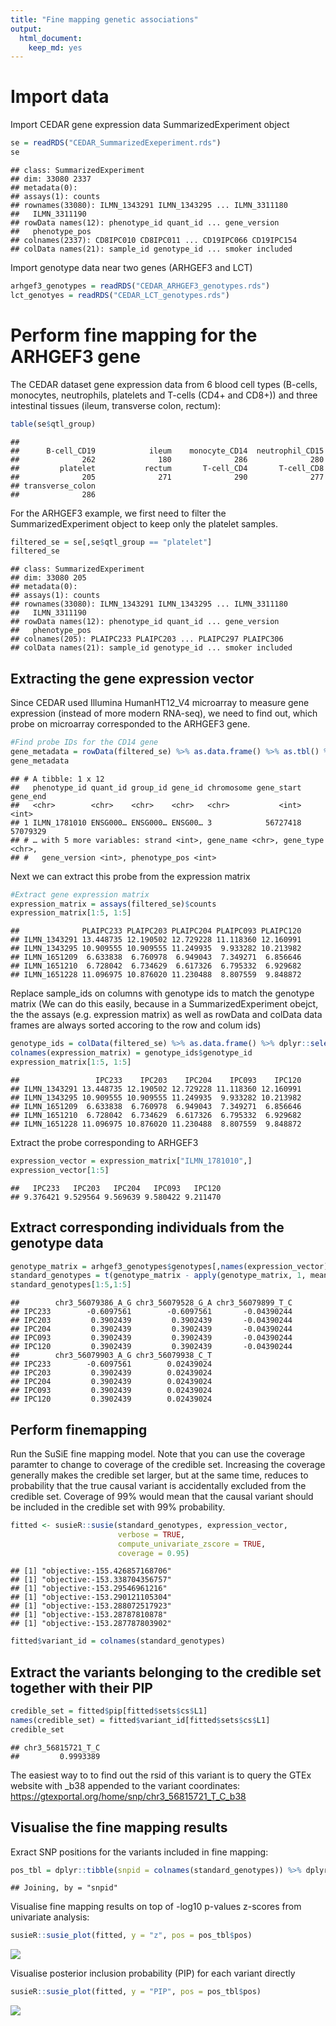 ```yaml
---
title: "Fine mapping genetic associations"
output: 
  html_document: 
    keep_md: yes
---
```






# Import data

Import CEDAR gene expression data SummarizedExperiment object


```r
se = readRDS("CEDAR_SummarizedExeperiment.rds")
se
```

```
## class: SummarizedExperiment 
## dim: 33080 2337 
## metadata(0):
## assays(1): counts
## rownames(33080): ILMN_1343291 ILMN_1343295 ... ILMN_3311180
##   ILMN_3311190
## rowData names(12): phenotype_id quant_id ... gene_version
##   phenotype_pos
## colnames(2337): CD8IPC010 CD8IPC011 ... CD19IPC066 CD19IPC154
## colData names(21): sample_id genotype_id ... smoker included
```

Import genotype data near two genes (ARHGEF3 and LCT)


```r
arhgef3_genotypes = readRDS("CEDAR_ARHGEF3_genotypes.rds")
lct_genotyes = readRDS("CEDAR_LCT_genotypes.rds")
```

# Perform fine mapping for the ARHGEF3 gene

The CEDAR dataset gene expression data from 6 blood cell types (B-cells, monocytes, neutrophils, platelets and T-cells (CD4+ and CD8+)) and three intestinal tissues (ileum, transverse colon, rectum):


```r
table(se$qtl_group)
```

```
## 
##      B-cell_CD19            ileum    monocyte_CD14  neutrophil_CD15 
##              262              180              286              280 
##         platelet           rectum       T-cell_CD4       T-cell_CD8 
##              205              271              290              277 
## transverse_colon 
##              286
```

For the ARHGEF3 example, we first need to filter the SummarizedExperiment object to keep only the platelet samples.

```r
filtered_se = se[,se$qtl_group == "platelet"]
filtered_se
```

```
## class: SummarizedExperiment 
## dim: 33080 205 
## metadata(0):
## assays(1): counts
## rownames(33080): ILMN_1343291 ILMN_1343295 ... ILMN_3311180
##   ILMN_3311190
## rowData names(12): phenotype_id quant_id ... gene_version
##   phenotype_pos
## colnames(205): PLAIPC233 PLAIPC203 ... PLAIPC297 PLAIPC306
## colData names(21): sample_id genotype_id ... smoker included
```

## Extracting the gene expression vector

Since CEDAR used Illumina HumanHT12_V4 microarray to measure gene expression (instead of more modern RNA-seq), we need to find out, which probe on microarray corresponded to the ARHGEF3 gene.


```r
#Find probe IDs for the CD14 gene
gene_metadata = rowData(filtered_se) %>% as.data.frame() %>% as.tbl() %>% dplyr::filter(gene_name == "ARHGEF3")
gene_metadata
```

```
## # A tibble: 1 x 12
##   phenotype_id quant_id group_id gene_id chromosome gene_start gene_end
##   <chr>        <chr>    <chr>    <chr>   <chr>           <int>    <int>
## 1 ILMN_1781010 ENSG000… ENSG000… ENSG00… 3            56727418 57079329
## # … with 5 more variables: strand <int>, gene_name <chr>, gene_type <chr>,
## #   gene_version <int>, phenotype_pos <int>
```
Next we can extract this probe from the expression matrix


```r
#Extract gene expression matrix
expression_matrix = assays(filtered_se)$counts
expression_matrix[1:5, 1:5]
```

```
##              PLAIPC233 PLAIPC203 PLAIPC204 PLAIPC093 PLAIPC120
## ILMN_1343291 13.448735 12.190502 12.729228 11.118360 12.160991
## ILMN_1343295 10.909555 10.909555 11.249935  9.933282 10.213982
## ILMN_1651209  6.633838  6.760978  6.949043  7.349271  6.856646
## ILMN_1651210  6.728042  6.734629  6.617326  6.795332  6.929682
## ILMN_1651228 11.096975 10.876020 11.230488  8.807559  9.848872
```

Replace sample_ids on columns with genotype ids to match the genotype matrix (We can do this easily, because in a SummarizedExperiment obejct, the the assays (e.g. expression matrix) as well as rowData and colData data frames are always sorted accoring to the row and colum ids)


```r
genotype_ids = colData(filtered_se) %>% as.data.frame() %>% dplyr::select(sample_id, genotype_id)
colnames(expression_matrix) = genotype_ids$genotype_id
expression_matrix[1:5, 1:5]
```

```
##                 IPC233    IPC203    IPC204    IPC093    IPC120
## ILMN_1343291 13.448735 12.190502 12.729228 11.118360 12.160991
## ILMN_1343295 10.909555 10.909555 11.249935  9.933282 10.213982
## ILMN_1651209  6.633838  6.760978  6.949043  7.349271  6.856646
## ILMN_1651210  6.728042  6.734629  6.617326  6.795332  6.929682
## ILMN_1651228 11.096975 10.876020 11.230488  8.807559  9.848872
```

Extract the probe corresponding to ARHGEF3

```r
expression_vector = expression_matrix["ILMN_1781010",]
expression_vector[1:5]
```

```
##   IPC233   IPC203   IPC204   IPC093   IPC120 
## 9.376421 9.529564 9.569639 9.580422 9.211470
```

## Extract corresponding individuals from the genotype data


```r
genotype_matrix = arhgef3_genotypes$genotypes[,names(expression_vector)]
standard_genotypes = t(genotype_matrix - apply(genotype_matrix, 1, mean))
standard_genotypes[1:5,1:5]
```

```
##        chr3_56079386_A_G chr3_56079528_G_A chr3_56079899_T_C
## IPC233        -0.6097561        -0.6097561       -0.04390244
## IPC203         0.3902439         0.3902439       -0.04390244
## IPC204         0.3902439         0.3902439       -0.04390244
## IPC093         0.3902439         0.3902439       -0.04390244
## IPC120         0.3902439         0.3902439       -0.04390244
##        chr3_56079903_A_G chr3_56079938_C_T
## IPC233        -0.6097561        0.02439024
## IPC203         0.3902439        0.02439024
## IPC204         0.3902439        0.02439024
## IPC093         0.3902439        0.02439024
## IPC120         0.3902439        0.02439024
```

## Perform finemapping 

Run the SuSiE fine mapping model. Note that you can use the coverage paramter to change to coverage of the credible set. Increasing the coverage generally makes the credible set larger, but at the same time, reduces to probability that the true causal variant is accidentally excluded from the credible set. Coverage of 99% would mean that the causal variant should be included in the credible set with 99% probability.


```r
fitted <- susieR::susie(standard_genotypes, expression_vector,
                        verbose = TRUE,
                        compute_univariate_zscore = TRUE,
                        coverage = 0.95)
```

```
## [1] "objective:-155.426857168706"
## [1] "objective:-153.338704356757"
## [1] "objective:-153.29546961216"
## [1] "objective:-153.290121105304"
## [1] "objective:-153.288072517923"
## [1] "objective:-153.28787810878"
## [1] "objective:-153.287787803902"
```

```r
fitted$variant_id = colnames(standard_genotypes)
```

## Extract the variants belonging to the credible set together with their PIP

```r
credible_set = fitted$pip[fitted$sets$cs$L1]
names(credible_set) = fitted$variant_id[fitted$sets$cs$L1]
credible_set
```

```
## chr3_56815721_T_C 
##         0.9993389
```

The easiest way to to find out the rsid of this variant is to query the GTEx website with _b38 appended to the variant coordinates:
https://gtexportal.org/home/snp/chr3_56815721_T_C_b38

## Visualise the fine mapping results

Exract SNP positions for the variants included in fine mapping:


```r
pos_tbl = dplyr::tibble(snpid = colnames(standard_genotypes)) %>% dplyr::left_join(arhgef3_genotypes$snpspos)
```

```
## Joining, by = "snpid"
```

Visualise fine mapping results on top of -log10 p-values z-scores from univariate analysis:


```r
susieR::susie_plot(fitted, y = "z", pos = pos_tbl$pos)
```

![](CEDAR_finemapping_example_files/figure-html/unnamed-chunk-14-1.png)<!-- -->

Visualise posterior inclusion probability (PIP) for each variant directly


```r
susieR::susie_plot(fitted, y = "PIP", pos = pos_tbl$pos)
```

![](CEDAR_finemapping_example_files/figure-html/unnamed-chunk-15-1.png)<!-- -->


